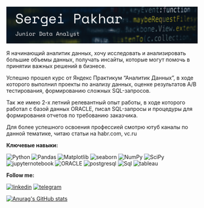 [![Header](https://github.com/merdin09/merdin09/blob/main/assets/%D0%A1%D0%BD%D0%B8%D0%BC%D0%BE%D0%BA%20%D1%8D%D0%BA%D1%80%D0%B0%D0%BD%D0%B0%202023-05-26%20%D0%B2%2016.07.51.png)](https://github.com/merdin09/merdin09/blob/main/CV/Pakhar-CV.pdf)



Я  начинающий аналитик данных, хочу исследовать и анализировать большие объемы данных, получать инсайты, которые могут помочь в принятии важных решений в бизнесе. 

Успешно прошел курс от Яндекс Практикум “Аналитик Данных”, в ходе которого выполнил проекты по анализу данных, оценке результатов А/В тестирования, формированию сложных SQL-запросов.

Так же имею 2-х летний релевантный опыт работы, в ходе которого работал с базой данных ORACLE, писал SQL-запросы и процедуры для формирования отчетов по требованию заказчика.

Для более успешного освоения  профессией смотрю ютуб каналы по данной тематике, читаю статьи на habr.com, vc.ru


**Ключевые навыки:**

![Python](https://img.shields.io/badge/-Python-090909?style=for-the-badge&logo=Python&logoColor=FFFF00)
![Pandas](https://img.shields.io/badge/-Pandas-090909?style=for-the-badge&logo=PANDAS&logoColor=0000FF)
![Matplotlib](https://img.shields.io/badge/-Matplotlib-090909?style=for-the-badge&logo=Matplotlib&logoColor=0000FF)
![seaborn](https://img.shields.io/badge/-seaborn-090909?style=for-the-badge&logo=seaborn&logoColor=0000FF)
![NumPy](https://img.shields.io/badge/-NumPy-090909?style=for-the-badge&logo=NumPy&logoColor=87CEEB)
![SciPy](https://img.shields.io/badge/-SciPy-090909?style=for-the-badge&logo=SciPy&logoColor=6495ED	)
![jupyternotebook](https://img.shields.io/badge/-jupyternotebook-090909?style=for-the-badge&logo=jupyter&logoColor=FFA500	)
![ORACLE](https://img.shields.io/badge/-ORACLE-090909?style=for-the-badge&logo=ORACLE&logoColor=B22222)
![postgresql](https://img.shields.io/badge/-postgresql-090909?style=for-the-badge&logo=postgresql&logoColor=1E90FF)
![Sql](https://img.shields.io/badge/-Sql-090909?style=for-the-badge&logo=Sql&logoColor=1E90FF)
![tableau](https://img.shields.io/badge/-tableau-090909?style=for-the-badge&logo=tableau&logoColor=DAA520)


**Follow me:**

[![linkedin](https://img.shields.io/badge/-linkedin-090909?style=for-the-badge&logo=linkedin&logoColor=00BFFF)](https://www.linkedin.com/in/sergei-pakhar-209160113/)
[![telegram](https://img.shields.io/badge/-telegram-090909?style=for-the-badge&logo=telegram&logoColor=87CEFA)](@toesnbxhs)



[![Anurag's GitHub stats](https://github-readme-stats.vercel.app/api?username=merdin09&show_icons=true)](https://github.com/anuraghazra/github-readme-stats)